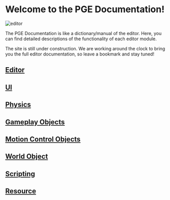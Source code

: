# Welcome to the PGE Documentation!

![editor](https://qn-basic-content.gpark.io/online/rsXs5KyaJ7Ih1702441248398.jpg)

The PGE Documentation is like a dictionary/manual of the editor. Here, you can find detailed descriptions of the functionality of each editor module.

The site is still under construction. We are working around the clock to bring you the full editor documentation, so leave a bookmark and stay tuned!

## [Editor](https://docs.gpark.io/Editor/Editor%20Window%20Interface.html)


## [UI](https://docs.gpark.io/UI/Creating%20User%20Interfaces%20(UI).html)


## [Physics](https://docs.gpark.io/Physics/Physics%20Object.html)


## [Gameplay Objects](https://docs.gpark.io/Gameplay%20Objects/Advanced%20Vehicle.html)


## [Motion Control Objects](https://docs.gpark.io/Motion%20Control%20Objects/Impulse%20Object.html)


## [World Object](https://docs.gpark.io/World%20Objects/Camera.html)


## [Scripting](https://docs.gpark.io/Scripting/Script%20Life%20Cycle.html)


## [Resource](https://docs.gpark.io/Resource/Resources.html)
